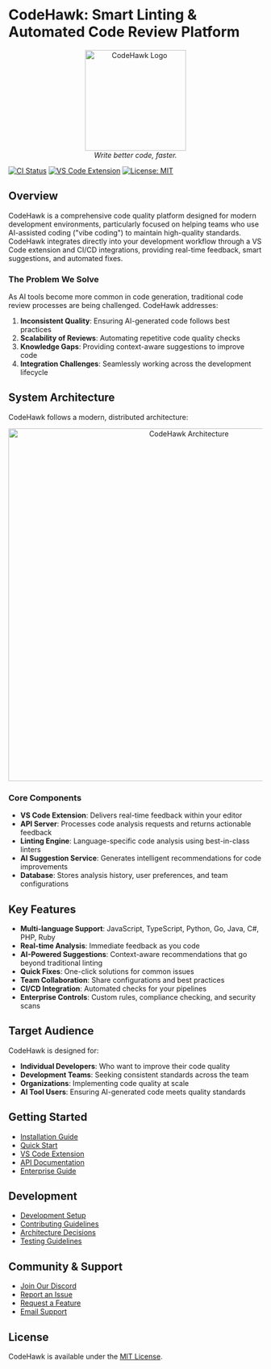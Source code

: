 # CodeHawk: Smart Linting & Automated Code Review Platform

<p align="center">
  <img src="docs/images/codehawk-logo.png" alt="CodeHawk Logo" width="200"/>
  <br>
  <em>Write better code, faster.</em>
</p>

[![CI Status](https://github.com/yourusername/codehawk/actions/workflows/ci.yml/badge.svg)](https://github.com/yourusername/codehawk/actions/workflows/ci.yml)
[![VS Code Extension](https://img.shields.io/visual-studio-marketplace/v/codehawk.codehawk)](https://marketplace.visualstudio.com/items?itemName=codehawk.codehawk)
[![License: MIT](https://img.shields.io/badge/License-MIT-blue.svg)](LICENSE)

## Overview

CodeHawk is a comprehensive code quality platform designed for modern development environments, particularly focused on helping teams who use AI-assisted coding ("vibe coding") to maintain high-quality standards. CodeHawk integrates directly into your development workflow through a VS Code extension and CI/CD integrations, providing real-time feedback, smart suggestions, and automated fixes.

### The Problem We Solve

As AI tools become more common in code generation, traditional code review processes are being challenged. CodeHawk addresses:

1. **Inconsistent Quality**: Ensuring AI-generated code follows best practices
2. **Scalability of Reviews**: Automating repetitive code quality checks
3. **Knowledge Gaps**: Providing context-aware suggestions to improve code
4. **Integration Challenges**: Seamlessly working across the development lifecycle

## System Architecture

CodeHawk follows a modern, distributed architecture:

<p align="center">
  <img src="docs/images/architecture-diagram.png" alt="CodeHawk Architecture" width="700"/>
</p>

### Core Components

- **VS Code Extension**: Delivers real-time feedback within your editor
- **API Server**: Processes code analysis requests and returns actionable feedback
- **Linting Engine**: Language-specific code analysis using best-in-class linters
- **AI Suggestion Service**: Generates intelligent recommendations for code improvements
- **Database**: Stores analysis history, user preferences, and team configurations

## Key Features

- **Multi-language Support**: JavaScript, TypeScript, Python, Go, Java, C#, PHP, Ruby
- **Real-time Analysis**: Immediate feedback as you code
- **AI-Powered Suggestions**: Context-aware recommendations that go beyond traditional linting
- **Quick Fixes**: One-click solutions for common issues
- **Team Collaboration**: Share configurations and best practices
- **CI/CD Integration**: Automated checks for your pipelines
- **Enterprise Controls**: Custom rules, compliance checking, and security scans

## Target Audience

CodeHawk is designed for:

- **Individual Developers**: Who want to improve their code quality
- **Development Teams**: Seeking consistent standards across the team
- **Organizations**: Implementing code quality at scale
- **AI Tool Users**: Ensuring AI-generated code meets quality standards

## Getting Started

- [Installation Guide](docs/installation.md)
- [Quick Start](docs/quickstart.md)
- [VS Code Extension](codehawk/vscode-extension/README.md)
- [API Documentation](api/README.md)
- [Enterprise Guide](docs/enterprise.md)

## Development

- [Development Setup](DEVELOPMENT.md)
- [Contributing Guidelines](CONTRIBUTING.md)
- [Architecture Decisions](docs/adr/README.md)
- [Testing Guidelines](docs/testing.md)

## Community & Support

- [Join Our Discord](https://discord.gg/codehawk)
- [Report an Issue](https://github.com/yourusername/codehawk/issues)
- [Request a Feature](https://github.com/yourusername/codehawk/issues/new?template=feature_request.md)
- [Email Support](mailto:support@codehawk.dev)

## License

CodeHawk is available under the [MIT License](LICENSE).
